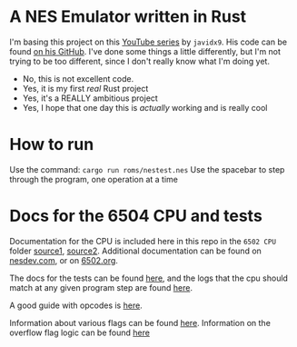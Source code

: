 # A NES Emulator written in Rust

I'm basing this project on this [YouTube series](https://www.youtube.com/watch?v=F8kx56OZQhg) by `javidx9`. His code can be found [on his GitHub](https://github.com/OneLoneCoder/olcNES). I've done some things a little differently, but I'm not trying to be too different, since I don't really know what I'm doing yet.

- No, this is not excellent code.
- Yes, it is my first _real_ Rust project
- Yes, it's a REALLY ambitious project
- Yes, I hope that one day this is _actually_ working and is really cool

# How to run

Use the command: `cargo run roms/nestest.nes`
Use the spacebar to step through the program, one operation at a time

# Docs for the 6504 CPU and tests

Documentation for the CPU is included here in this repo in the `6502 CPU` folder [source1](http://archive.6502.org/datasheets/rockwell_r650x_r651x.pdf), [source2](https://www.chibiakumas.com/6502/CheatSheet.pdf). Additional documentation can be found on [nesdev.com](http://nesdev.com/6502_cpu.txt), or on [6502.org](http://www.6502.org/).

The docs for the tests can be found [here](https://www.qmtpro.com/~nes/misc/nestest.txt), and the logs that the cpu should match at any given program step are found [here](https://www.qmtpro.com/~nes/misc/nestest.log).

A good guide with opcodes is [here](http://www.6502.org/tutorials/6502opcodes.html).

Information about various flags can be found [here](https://wiki.nesdev.com/w/index.php/Status_flags). Information on the overflow flag logic can be found [here](http://www.righto.com/2012/12/the-6502-overflow-flag-explained.html)
